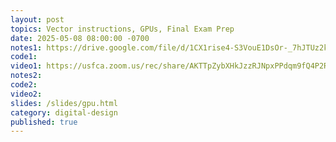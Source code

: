 ```yaml
---
layout: post
topics: Vector instructions, GPUs, Final Exam Prep
date: 2025-05-08 08:00:00 -0700
notes1: https://drive.google.com/file/d/1CX1rise4-S3VouE1DsOr-_7hJTUz2k4I/view?usp=sharing
code1: 
video1: https://usfca.zoom.us/rec/share/AKTTpZybXHkJzzRJNpxPPdqm9fQ4P2RNB73Dj-NrHxht1r7Iw2E4aUKcHSW9_xJg.rBts8AdUv1KvqX2t
notes2: 
code2: 
video2: 
slides: /slides/gpu.html
category: digital-design
published: true
---
```


